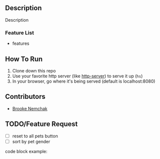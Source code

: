 ## Description
Description

### Feature List
* features

<!-- ## Screenshots
![Main View](./images/pet-adoption.png) -->

## How To Run
1. Clone down this repo
1. Use your favorite http server (like [http-server](https://www.npmjs.com/package/http-server)) to serve it up (`hs`)
1. In your browser, go where it's being served (default is localhost:8080)

## Contributors
* [Brooke Nemchak](https://github.com/bnemchak)

## TODO/Feature Request
- [ ] reset to all pets button
- [ ] sort by pet gender

code block example:
```html

```
